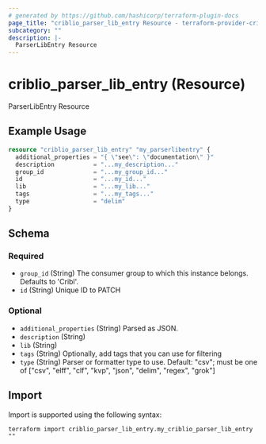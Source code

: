 ```yaml
---
# generated by https://github.com/hashicorp/terraform-plugin-docs
page_title: "criblio_parser_lib_entry Resource - terraform-provider-criblio"
subcategory: ""
description: |-
  ParserLibEntry Resource
---
```


# criblio_parser_lib_entry (Resource)

ParserLibEntry Resource

## Example Usage

```terraform
resource "criblio_parser_lib_entry" "my_parserlibentry" {
  additional_properties = "{ \"see\": \"documentation\" }"
  description           = "...my_description..."
  group_id              = "...my_group_id..."
  id                    = "...my_id..."
  lib                   = "...my_lib..."
  tags                  = "...my_tags..."
  type                  = "delim"
}
```

<!-- schema generated by tfplugindocs -->
## Schema

### Required

- `group_id` (String) The consumer group to which this instance belongs. Defaults to 'Cribl'.
- `id` (String) Unique ID to PATCH

### Optional

- `additional_properties` (String) Parsed as JSON.
- `description` (String)
- `lib` (String)
- `tags` (String) Optionally, add tags that you can use for filtering
- `type` (String) Parser or formatter type to use. Default: "csv"; must be one of ["csv", "elff", "clf", "kvp", "json", "delim", "regex", "grok"]

## Import

Import is supported using the following syntax:

```shell
terraform import criblio_parser_lib_entry.my_criblio_parser_lib_entry ""
```
